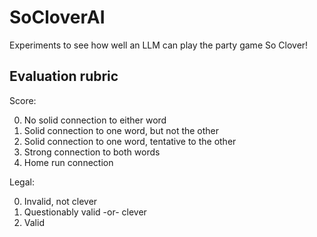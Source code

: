 # SoCloverAI
Experiments to see how well an LLM can play the party game  So Clover!

## Evaluation rubric

Score:

0. No solid connection to either word
1. Solid connection to one word, but not the other
2. Solid connection to one word, tentative to the other
3. Strong connection to both words
4. Home run connection

Legal:

0. Invalid, not clever
1. Questionably valid -or- clever
2. Valid
